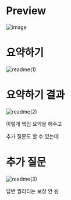 # Preview
![image](https://github.com/jpotw/summarize_chattingroom/assets/105954991/9ed1e9b1-6072-4abc-8186-de108dab3c10)


# 요약하기
![readme(1)](https://github.com/jpotw/summarize_chattingroom/assets/105954991/cf8dcd00-2a20-4f94-958d-d46c55e2a73f)

# 요약하기 결과
![readme(2)](https://github.com/jpotw/summarize_chattingroom/assets/105954991/da6c1ce1-b473-4c9b-b0d5-54d15c885e86)


이렇게 핵심 요약을 해주고

추가 질문도 할 수 있는데

# 추가 질문
![readme(3)](https://github.com/jpotw/summarize_chattingroom/assets/105954991/af046ae9-f528-484a-bfb6-65ef6713b3b5)

답변 퀄리티는 보장 안 됨
